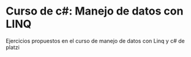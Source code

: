 # Curso de c#: Manejo de datos con LINQ
 
Ejercicios propuestos en el curso de manejo de datos con Linq y c# de platzi

